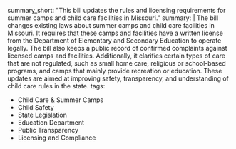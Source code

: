 summary_short: "This bill updates the rules and licensing requirements for summer camps and child care facilities in Missouri."
summary: |
  The bill changes existing laws about summer camps and child care facilities in Missouri. It requires that these camps and facilities have a written license from the Department of Elementary and Secondary Education to operate legally. The bill also keeps a public record of confirmed complaints against licensed camps and facilities. Additionally, it clarifies certain types of care that are not regulated, such as small home care, religious or school-based programs, and camps that mainly provide recreation or education. These updates are aimed at improving safety, transparency, and understanding of child care rules in the state.
tags:
  - Child Care & Summer Camps
  - Child Safety
  - State Legislation
  - Education Department
  - Public Transparency
  - Licensing and Compliance
